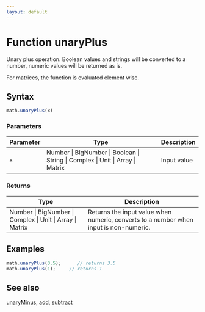 ```yaml
---
layout: default
---
```


<h1 id="function-unaryplus">Function unaryPlus</h1>

Unary plus operation.
Boolean values and strings will be converted to a number, numeric values will be returned as is.

For matrices, the function is evaluated element wise.


<h2 id="syntax">Syntax</h2>

```js
math.unaryPlus(x)
```

<h3 id="parameters">Parameters</h3>

Parameter | Type | Description
--------- | ---- | -----------
`x` | Number &#124; BigNumber &#124; Boolean &#124; String &#124; Complex &#124; Unit &#124; Array &#124; Matrix |  Input value

<h3 id="returns">Returns</h3>

Type | Description
---- | -----------
Number &#124; BigNumber &#124; Complex &#124; Unit &#124; Array &#124; Matrix |  Returns the input value when numeric, converts to a number when input is non-numeric.


<h2 id="examples">Examples</h2>

```js
math.unaryPlus(3.5);      // returns 3.5
math.unaryPlus(1);     // returns 1
```


<h2 id="see-also">See also</h2>

[unaryMinus](unaryMinus.html),
[add](add.html),
[subtract](subtract.html)


<!-- Note: This file is automatically generated from source code comments. Changes made in this file will be overridden. -->

